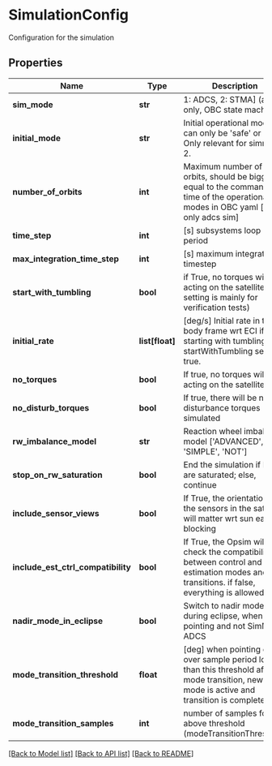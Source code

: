 # SimulationConfig

Configuration for the simulation

## Properties
Name | Type | Description | Notes
------------ | ------------- | ------------- | -------------
**sim_mode** | **str** | 1: ADCS, 2: STMA] (adcs only, OBC state machine) | 
**initial_mode** | **str** | Initial operational mode, can only be &#39;safe&#39; or &#39;idle&#39;. Only relevant for simmode 2. | [optional] 
**number_of_orbits** | **int** | Maximum number of orbits, should be bigger or equal to the commanded time of the operational modes in OBC yaml [if not only adcs sim] | [optional] 
**time_step** | **int** | [s] subsystems loop period | [optional] 
**max_integration_time_step** | **int** | [s] maximum integration timestep | [optional] 
**start_with_tumbling** | **bool** | if True, no torques will be acting on the satellite (this setting is mainly for verification tests) | [optional] 
**initial_rate** | **list[float]** | [deg/s] Initial rate in the body frame wrt ECI if starting with tumbling if startWithTumbling set to true. | [optional] 
**no_torques** | **bool** | If true, no torques will be acting on the satellite | [optional] 
**no_disturb_torques** | **bool** | If true, there will be no disturbance torques simulated | [optional] 
**rw_imbalance_model** | **str** | Reaction wheel imbalance model [&#39;ADVANCED&#39;, &#39;SIMPLE&#39;, &#39;NOT&#39;] | [optional] 
**stop_on_rw_saturation** | **bool** | End the simulation if RWs are saturated; else, continue | [optional] 
**include_sensor_views** | **bool** | If True, the orientation of the sensors in the satellite will matter wrt sun earth blocking | [optional] 
**include_est_ctrl_compatibility** | **bool** | If True, the Opsim will check the compatibility between control and estimation modes and transitions. if false, everything is allowed | [optional] 
**nadir_mode_in_eclipse** | **bool** | Switch to nadir mode during eclipse, when sun-pointing and not SimMode ADCS | [optional] 
**mode_transition_threshold** | **float** | [deg] when pointing error over sample period lower than this threshold after a mode transition, new mode is active and transition is completed | [optional] 
**mode_transition_samples** | **int** | number of samples for the above threshold (modeTransitionThreshold) | [optional] 

[[Back to Model list]](../README.md#documentation-for-models) [[Back to API list]](../README.md#documentation-for-api-endpoints) [[Back to README]](../README.md)


